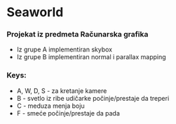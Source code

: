 # Seaworld

### Projekat iz predmeta Računarska grafika

* Iz grupe A implementiran skybox
* Iz grupe B implementiran normal i parallax mapping

### Keys:

  * A, W, D, S - za kretanje kamere
  * B - svetlo iz ribe udičarke počinje/prestaje da treperi
  * C - meduza menja boju
  * F - smeće počinje/prestaje da pada
